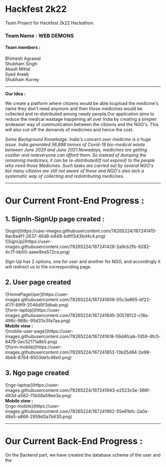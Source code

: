 # Hackfest 2k22

Team Project for Hackfest 2k22 Hackathon.
<h3>Team Name : WEB DEMONS</h3>
<h4> Team members : </h4>
Bhimesh Agrawal <br/>
Shubham Singh <br/>
Akash Mittal <br/>
Syed Areeb <br/>
Shubham Kurrey <br/>
<hr/>

<b>Our Idea : </b>
<p>We create a platform where citizens would be able toupload the medicine's name they don't need anymore and then those medicines would be collected and re-distributed among needy people.Our application aims to reduce the medical wastage happening all over India by creating a simpler andeasier way of communication between the citizens and the NGO's. This will also cut-off the demands of medicines and hence the cost.</p>

<i>Some Background Knowledge: </i>
<i> India's concern over medicine is a huge issue. India generated 56,898 tonnes of Covid-19 bio-medical waste between June 2020 and June 2021.Nowadays, medicines are getting costlier and noteveryone can afford them. So instead of dumping the remaining medicines, it can be re-distributed(If not expired) to the people who need those Medicines. Such tasks are carried out by several NGO's but many citizens are still not aware of these and NGO's also lack a systematic way of collecting and redistributing medicines. </i>
<hr/>
<h1> Our Current Front-End Progress :</h1>
<h2>1. SignIn-SignUp page created :</h2>
![login](https://user-images.githubusercontent.com/78265224/167241415-9ac6a4f1-2637-46d6-b849-bdf0543bd4c4.png)
<br>
![SignUp](https://user-images.githubusercontent.com/78265224/167241428-2a9cb2fb-9282-4c7f-bb50-aaee9ea572ca.png)
<br>
<p>Sign-Up has 2 options, one for user and another for NGO, and accordingly it will redirect us to the corresponding page.</p>
<h2>2. User page created</h2>
![HomePageUser](https://user-images.githubusercontent.com/78265224/167241608-05c3e865-bf22-417f-89f9-2046d5f3dbab.png)
<br>
![form-laptop](https://user-images.githubusercontent.com/78265224/167241845-30576f22-c18a-498c-968c-95d33c5fa7aa.png)
<br>
<b>Mobile view :</b>
</br>
![mobile-user-page](https://user-images.githubusercontent.com/78265224/167241618-59d4fcab-7d59-4fc5-8478-2ec52171a8b5.png)
<br>
![form-mobile](https://user-images.githubusercontent.com/78265224/167241853-13b25d84-2e98-4bb6-8764-8503de1c46e0.png)
<br>
<h2>3. Ngo page created</h2>
![ngo-laptop](https://user-images.githubusercontent.com/78265224/167241943-e2523c5e-368f-483d-a582-75b58a59ee3a.png)
<br>
<b>Mobile view :</b>
</br>
![ngo-mobile](https://user-images.githubusercontent.com/78265224/167241962-55e61bfc-2a0a-48e5-a866-2959d3a7b630.png)
<hr>
<h1> Our Current Back-End Progress :</h1>
On the Backend part, we have created the database schema of the user and the
